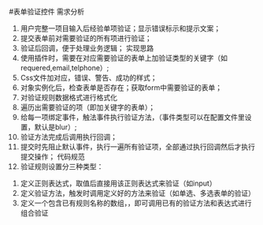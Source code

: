 #表单验证控件
需求分析
1.	用户完整一项目输入后经验单项验证；显示错误标示和提示文案；
2.	提交表单前对需要验证的所有项进行验证；
3.	验证后回调，便于处理业务逻辑；
实现思路
1.	使用插件时，需要在对应需要验证的表单上加验证类型的关键字（如requered,email,telphone）;
2.	Css文件加对应，错误、警告、成功的样式；
3.	对象实例化后，检查表单是否存在；获取form中需要验证的表单；
4.	对验证规则数据格式进行格式化
5.	遍历出需要验证的项（即加关键字的表单）；
6.	给每一项绑定事件，触法事件执行验证方法，（事件类型可以在配置文件里设置，默认是blur）;
7.	验证方法完成后调用执行回调；
8.	提交时先阻止默认事件，执行一遍所有验证项，全部通过执行回调然后才执行提交操作；
代码规范
1.	验证规则设置分三种类型：
1)	 定义正则表达式，取值后直接用该正则表达式来验证（如input）
2)	 定义验证方法，触发时调用定义好的方法来验证（如单选、多选表单的验证）
3)	定义一个包含已有规则名称的数组，，即可调用已有的验证方法和表达式进行组合验证
